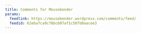 ```yaml
---
title: Comments for Mousebender
params:
  feedlink: https://mousebender.wordpress.com/comments/feed/
  feedid: 62eba7ca9c78bcb07af1c58fb0aacee3
---
```


